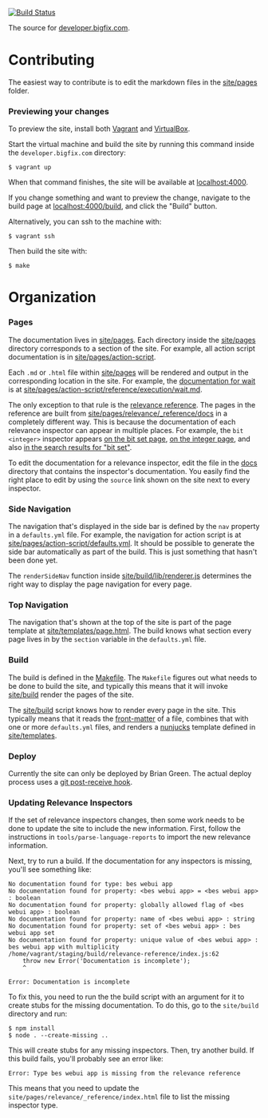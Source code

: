 [![Build Status](https://travis-ci.org/bigfix/developer.bigfix.com.svg?branch=master)](https://travis-ci.org/bigfix/developer.bigfix.com)

The source for [developer.bigfix.com](https://developer.bigfix.com).

# Contributing

The easiest way to contribute is to edit the markdown files in the [site/pages](./site/pages)
folder.

### Previewing your changes

To preview the site, install both [Vagrant](https://www.vagrantup.com/) and
[VirtualBox](https://www.virtualbox.org/).

Start the virtual machine and build the site by running this command inside the
`developer.bigfix.com` directory:

    $ vagrant up

When that command finishes, the site will be available at
[localhost:4000](http://localhost:4000).

If you change something and want to preview the change, navigate to the build
page at [localhost:4000/build](http://localhost:4000/build), and click the
"Build" button.

Alternatively, you can ssh to the machine with:

    $ vagrant ssh

Then build the site with:

    $ make

# Organization

### Pages

The documentation lives in [site/pages](./site/pages). Each directory inside the [site/pages](./site/pages) directory corresponds to a section of the site. For example, all action script documentation is in [site/pages/action-script](./site/pages/action-script).

Each `.md` or `.html` file within [site/pages](./site/pages) will be rendered and output in the corresponding location in the site. For example, the [documentation for wait](https://developer.bigfix.com/action-script/reference/execution/wait.html) is at [site/pages/action-script/reference/execution/wait.md](./site/pages/action-script/reference/execution/wait.md).

The only exception to that rule is the [relevance reference](https://developer.bigfix.com/relevance/reference/). The pages in the reference are built from [site/pages/relevance/_reference/docs](./site/pages/relevance/_reference/docs) in a completely different way. This is because the documentation of each relevance inspector can appear in multiple places. For example, the `bit <integer>` inspector appears [on the bit set page](https://developer.bigfix.com/relevance/reference/bit-set.html#bit-integer-bit-set), [on the integer page](https://developer.bigfix.com/relevance/reference/integer.html#bit-integer-bit-set), and also [in the search results for "bit set"](https://developer.bigfix.com/relevance/search/?query=bit%20set).

To edit the documentation for a relevance inspector, edit the file in the [docs](./site/pages/relevance/_reference/docs) directory that contains the inspector's documentation. You easily find the right place to edit by using the `source` link shown on the site next to every inspector.

### Side Navigation

The navigation that's displayed in the side bar is defined by the `nav` property in a `defaults.yml` file. For example, the navigation for action script is at [site/pages/action-script/defaults.yml](./site/pages/action-script/defaults.yml). It should be possible to generate the side bar automatically as part of the build. This is just something that hasn't been done yet.

The `renderSideNav` function inside [site/build/lib/renderer.js](./site/build/lib/renderer.js) determines the right way to display the page navigation for every page.

### Top Navigation

The navigation that's shown at the top of the site is part of the page template at [site/templates/page.html](./site/templates/page.html). The build knows what section every page lives in by the `section` variable in the `defaults.yml` file.

### Build

The build is defined in the [Makefile](./Makefile). The `Makefile` figures out what needs to be done to build the site, and typically this means that it will invoke [site/build](./site/build) render the pages of the site.

The [site/build](./site/build) script knows how to render every page in the site. This typically means that it reads the [front-matter](http://jekyllrb.com/docs/frontmatter/) of a file, combines that with one or more `defaults.yml` files, and renders a [nunjucks](https://mozilla.github.io/nunjucks/) template defined in [site/templates](./site/templates).

### Deploy

Currently the site can only be deployed by Brian Green. The actual deploy process uses a [git post-receive hook](https://git-scm.com/book/en/v2/Customizing-Git-Git-Hooks).

### Updating Relevance Inspectors

If the set of relevance inspectors changes, then some work needs to be done to
update the site to include the new information. First, follow the instructions
in `tools/parse-language-reports` to import the new relevance information.

Next, try to run a build. If the documentation for any inspectors is missing,
you'll see something like:

    No documentation found for type: bes webui app
    No documentation found for property: <bes webui app> = <bes webui app> : boolean
    No documentation found for property: globally allowed flag of <bes webui app> : boolean
    No documentation found for property: name of <bes webui app> : string
    No documentation found for property: set of <bes webui app> : bes webui app set
    No documentation found for property: unique value of <bes webui app> : bes webui app with multiplicity
    /home/vagrant/staging/build/relevance-reference/index.js:62
        throw new Error('Documentation is incomplete');
        ^
    
    Error: Documentation is incomplete

To fix this, you need to run the the build script with an argument for it to
create stubs for the missing documentation. To do this, go to the `site/build`
directory and run:

    $ npm install
    $ node . --create-missing ..

This will create stubs for any missing inspectors. Then, try another build. If
this build fails, you'll probably see an error like:

    Error: Type bes webui app is missing from the relevance reference

This means that you need to update the
`site/pages/relevance/_reference/index.html` file to list the missing inspector
type.
